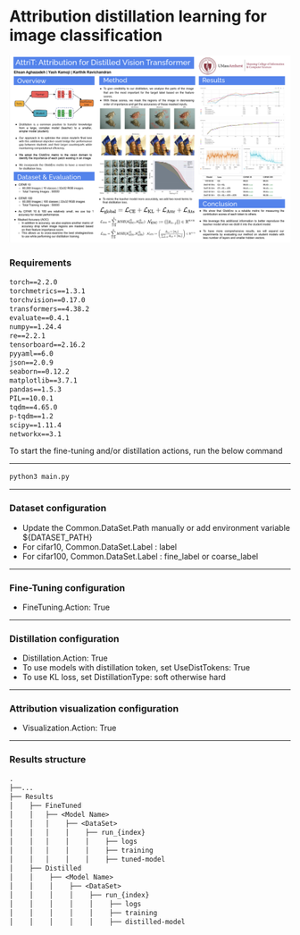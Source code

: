 # Attribution distillation learning for image classification 

![Screenshot](./Poster.png)

### Requirements
```angular2html
torch==2.2.0
torchmetrics==1.3.1
torchvision==0.17.0
transformers==4.38.2
evaluate==0.4.1
numpy==1.24.4
re==2.2.1
tensorboard==2.16.2
pyyaml==6.0
json==2.0.9
seaborn==0.12.2
matplotlib==3.7.1
pandas==1.5.3
PIL==10.0.1
tqdm==4.65.0
p-tqdm==1.2
scipy==1.11.4
networkx==3.1
```

To start the fine-tuning and/or distillation actions, run the below command

<hr>

```bash 
python3 main.py 
```

<hr>

### Dataset configuration
- Update the Common.DataSet.Path manually or add environment variable ${DATASET_PATH}
- For cifar10, Common.DataSet.Label : label
- For cifar100, Common.DataSet.Label : fine_label  or coarse_label

<hr>

### Fine-Tuning configuration
-  FineTuning.Action: True

<hr>

### Distillation configuration
-  Distillation.Action: True
- To use models with distillation token, set UseDistTokens: True
- To use KL loss, set DistillationType: soft otherwise hard

<hr>

### Attribution visualization configuration
- Visualization.Action: True

<hr style="height: 0.5px">

### Results structure

    .
    ├──...     
    ├── Results                
    │    ├── FineTuned                
    │    │   ├── <Model Name>                      
    │    │   │    ├── <DataSet>                   
    │    │   │    │    ├── run_{index}                  
    │    │   │    │    │    ├── logs
    │    │   │    │    │    ├── training
    │    │   │    │    │    ├── tuned-model
    │    ├── Distilled                
    │    │    ├── <Model Name>                      
    │    │    │    ├── <DataSet>                   
    │    │    │    │    ├── run_{index}                  
    │    │    │    │    │    ├── logs
    │    │    │    │    │    ├── training
    │    │    │    │    │    ├── distilled-model


